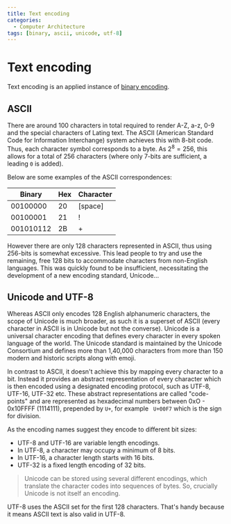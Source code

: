 ```yaml
---
title: Text encoding
categories:
  - Computer Architecture
tags: [binary, ascii, unicode, utf-8]
---
```


# Text encoding

Text encoding is an applied instance of [binary encoding](/Hardware/Binary/Binary_encoding.md).

## ASCII

There are around 100 characters in total required to render A-Z, a-z, 0-9 and the special characters of Lating text. The ASCII (American Standard Code for Information Interchange) system achieves this with 8-bit code. Thus, each character symbol corresponds to a byte. As $2^8 = 256$, this allows for a total of 256 characters (where only 7-bits are sufficient, a leading `0` is added).

Below are some examples of the ASCII correspondences:

| Binary    | Hex | Character |
| --------- | --- | --------- |
| 00100000  | 20  | [space]   |
| 00100001  | 21  | !         |
| 001010112 | 2B  | +         |

However there are only 128 characters represented in ASCII, thus using 256-bits is somewhat excessive. This lead people to try and use the remaining, free 128 bits to accommodate characters from non-English languages. This was quickly found to be insufficient, necessitating the development of a new encoding standard, Unicode...

## Unicode and UTF-8

Whereas ASCII only encodes 128 English alphanumeric characters, the scope of Unicode is much broader, as such it is a superset of ASCII (every character in ASCII is in Unicode but not the converse). Unicode is a universal character encoding that defines every character in every spoken language of the world. The Unicode standard is maintained by the Unicode Consortium and defines more than 1,40,000 characters from more than 150 modern and historic scripts along with emoji.

In contrast to ASCII, it doesn't achieve this by mapping every character to a bit. Instead it provides an abstract representation of every character which is then encoded using a designated encoding protocol, such as UTF-8, UTF-16, UTF-32 etc. These abstract representations are called "code-points" and are represented as hexadecimal numbers between 0xO - 0x10FFFF (1114111), prepended by `U+`, for example ` U+00F7` which is the sign for division.

As the encoding names suggest they encode to different bit sizes:

- UTF-8 and UTF-16 are variable length encodings.
- In UTF-8, a character may occupy a minimum of 8 bits.
- In UTF-16, a character length starts with 16 bits.
- UTF-32 is a fixed length encoding of 32 bits.

> Unicode can be stored using several different encodings, which translate the character codes into sequences of bytes. So, crucially Unicode is not itself an encoding.

UTF-8 uses the ASCII set for the first 128 characters. That's handy because it means ASCII text is also valid in UTF-8.

